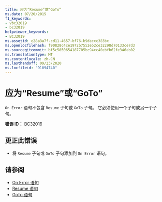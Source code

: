 ```yaml
---
title: 应为“Resume”或“GoTo”
ms.date: 07/20/2015
f1_keywords:
- vbc32019
- bc32019
helpviewer_keywords:
- BC32019
ms.assetid: c28a3a7f-cd11-4657-bf76-b9daccc383bc
ms.openlocfilehash: f90828c4ce1972b7552eb2ce32298d70133ce7d3
ms.sourcegitcommit: bf5c5850654187705bc94cc40ebfb62fe346ab02
ms.translationtype: MT
ms.contentlocale: zh-CN
ms.lasthandoff: 09/23/2020
ms.locfileid: "91094740"
---
```

# <a name="resume-or-goto-expected"></a>应为“Resume”或“GoTo”

`On Error` 语句不包含 `Resume` 子句或 `GoTo` 子句。 它必须使用一个子句或另一个子句。  
  
 **错误 ID：** BC32019  
  
## <a name="to-correct-this-error"></a>更正此错误  
  
- 将 `Resume` 子句或 `GoTo` 子句添加到 `On Error` 语句。  
  
## <a name="see-also"></a>请参阅

- [On Error 语句](../language-reference/statements/on-error-statement.md)
- [Resume 语句](../language-reference/statements/resume-statement.md)
- [GoTo 语句](../language-reference/statements/goto-statement.md)
